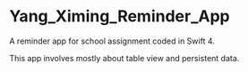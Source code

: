 # Yang_Ximing_Reminder_App

A reminder app for school assignment coded in Swift 4.

This app involves mostly about table view and persistent data.
